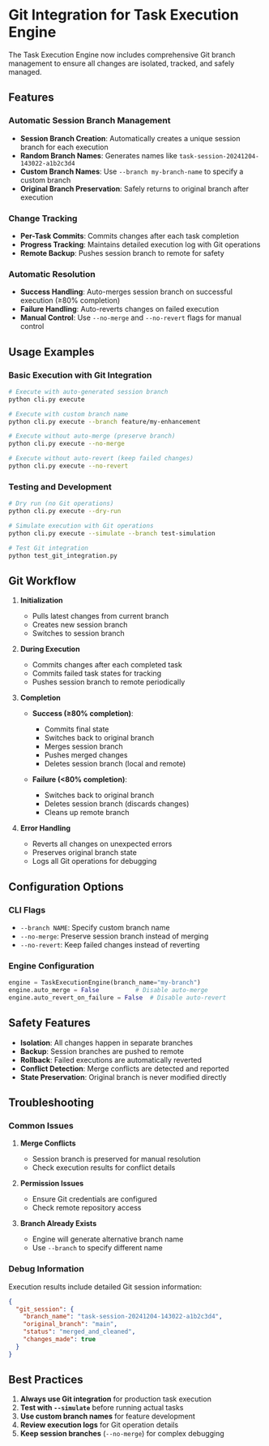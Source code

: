 # Git Integration for Task Execution Engine

The Task Execution Engine now includes comprehensive Git branch management to ensure all changes are isolated, tracked, and safely managed.

## Features

### Automatic Session Branch Management
- **Session Branch Creation**: Automatically creates a unique session branch for each execution
- **Random Branch Names**: Generates names like `task-session-20241204-143022-a1b2c3d4`
- **Custom Branch Names**: Use `--branch my-branch-name` to specify a custom branch
- **Original Branch Preservation**: Safely returns to original branch after execution

### Change Tracking
- **Per-Task Commits**: Commits changes after each task completion
- **Progress Tracking**: Maintains detailed execution log with Git operations
- **Remote Backup**: Pushes session branch to remote for safety

### Automatic Resolution
- **Success Handling**: Auto-merges session branch on successful execution (≥80% completion)
- **Failure Handling**: Auto-reverts changes on failed execution
- **Manual Control**: Use `--no-merge` and `--no-revert` flags for manual control

## Usage Examples

### Basic Execution with Git Integration
```bash
# Execute with auto-generated session branch
python cli.py execute

# Execute with custom branch name
python cli.py execute --branch feature/my-enhancement

# Execute without auto-merge (preserve branch)
python cli.py execute --no-merge

# Execute without auto-revert (keep failed changes)
python cli.py execute --no-revert
```

### Testing and Development
```bash
# Dry run (no Git operations)
python cli.py execute --dry-run

# Simulate execution with Git operations
python cli.py execute --simulate --branch test-simulation

# Test Git integration
python test_git_integration.py
```

## Git Workflow

1. **Initialization**
   - Pulls latest changes from current branch
   - Creates new session branch
   - Switches to session branch

2. **During Execution**
   - Commits changes after each completed task
   - Commits failed task states for tracking
   - Pushes session branch to remote periodically

3. **Completion**
   - **Success (≥80% completion)**:
     - Commits final state
     - Switches back to original branch
     - Merges session branch
     - Pushes merged changes
     - Deletes session branch (local and remote)
   
   - **Failure (<80% completion)**:
     - Switches back to original branch
     - Deletes session branch (discards changes)
     - Cleans up remote branch

4. **Error Handling**
   - Reverts all changes on unexpected errors
   - Preserves original branch state
   - Logs all Git operations for debugging

## Configuration Options

### CLI Flags
- `--branch NAME`: Specify custom branch name
- `--no-merge`: Preserve session branch instead of merging
- `--no-revert`: Keep failed changes instead of reverting

### Engine Configuration
```python
engine = TaskExecutionEngine(branch_name="my-branch")
engine.auto_merge = False          # Disable auto-merge
engine.auto_revert_on_failure = False  # Disable auto-revert
```

## Safety Features

- **Isolation**: All changes happen in separate branches
- **Backup**: Session branches are pushed to remote
- **Rollback**: Failed executions are automatically reverted
- **Conflict Detection**: Merge conflicts are detected and reported
- **State Preservation**: Original branch is never modified directly

## Troubleshooting

### Common Issues

1. **Merge Conflicts**
   - Session branch is preserved for manual resolution
   - Check execution results for conflict details

2. **Permission Issues**
   - Ensure Git credentials are configured
   - Check remote repository access

3. **Branch Already Exists**
   - Engine will generate alternative branch name
   - Use `--branch` to specify different name

### Debug Information

Execution results include detailed Git session information:
```json
{
  "git_session": {
    "branch_name": "task-session-20241204-143022-a1b2c3d4",
    "original_branch": "main",
    "status": "merged_and_cleaned",
    "changes_made": true
  }
}
```

## Best Practices

1. **Always use Git integration** for production task execution
2. **Test with `--simulate`** before running actual tasks
3. **Use custom branch names** for feature development
4. **Review execution logs** for Git operation details
5. **Keep session branches** (`--no-merge`) for complex debugging